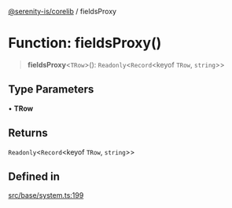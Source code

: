 [@serenity-is/corelib](../README.md) / fieldsProxy

# Function: fieldsProxy()

> **fieldsProxy**\<`TRow`\>(): `Readonly`\<`Record`\<keyof `TRow`, `string`\>\>

## Type Parameters

• **TRow**

## Returns

`Readonly`\<`Record`\<keyof `TRow`, `string`\>\>

## Defined in

[src/base/system.ts:199](https://github.com/serenity-is/serenity/blob/master/packages/corelib/src/base/system.ts#L199)
